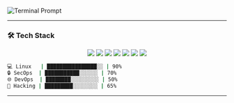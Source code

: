 <p align="left">
  <img src="https://readme-typing-svg.demolab.com?font=Share+Tech+Mono&size=20&pause=1000&color=00FF00&width=700&lines=%24+jerome@linux:~$+whoami;Linux+System+Engineer;Cybersecurity+%26+Automation;Always+Learning..." alt="Terminal Prompt" />
</p>






---

### 🛠️ Tech Stack
<p align="center">
  <img src="https://img.shields.io/badge/Linux-111?logo=linux&logoColor=white" />
  <img src="https://img.shields.io/badge/Bash-121212?logo=gnubash&logoColor=white" />
  <img src="https://img.shields.io/badge/Ansible-000?logo=ansible&logoColor=white" />
  <img src="https://img.shields.io/badge/Docker-0db7ed?logo=docker&logoColor=white" />
  <img src="https://img.shields.io/badge/Git-F05032?logo=git&logoColor=white" />
  <img src="https://img.shields.io/badge/Cybersecurity-222?logo=protonvpn&logoColor=white" />
  <img src="https://img.shields.io/badge/SOC-111?logo=siemens&logoColor=white" />
</p>

```bash
💻 Linux   | ████████████████░░ | 90%
🔒 SecOps  | ███████████░░░░░░ | 70%
🌐 DevOps  | ████████░░░░░░░░░ | 50%
👻 Hacking | █████████░░░░░░░░ | 65%
```
---
